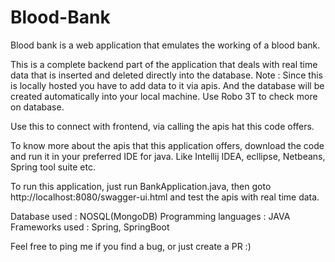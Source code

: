 # Blood-Bank
Blood bank is a web application that emulates the working of a blood bank.

This is a complete backend part of the application that deals with real time data that is inserted and deleted directly into the database.
Note : Since this is locally hosted you have to add data to it via apis. And the database will be created automatically into your local machine.
Use Robo 3T to check more on database.

Use this to connect with frontend, via calling the apis hat this code offers.

To know more about the apis that this application offers, download the code and run it in your preferred IDE for java.
Like Intellij IDEA, ecllipse, Netbeans, Spring tool suite etc.

To run this application, just run BankApplication.java, then goto http://localhost:8080/swagger-ui.html and test the apis with real time data.

Database used : NOSQL(MongoDB)
Programming languages : JAVA
Frameworks used : Spring, SpringBoot

Feel free to ping me if you find a bug, or just create a PR :)

